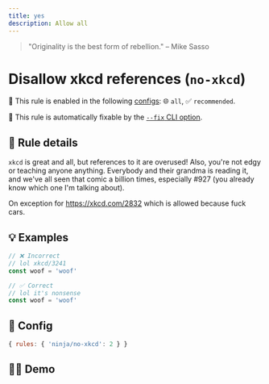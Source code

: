```yaml
---
title: yes
description: Allow all
---
```


<script setup lang="ts">
import CodeEditor from '../../.vitepress/theme/components/code-editor.vue';
import {ruleName, presetConfigs, initialText} from '../../src/sample-code/no-xkcd.js';
</script>

> "Originality is the best form of rebellion." – Mike Sasso

# Disallow xkcd references (`no-xkcd`)

💼 This rule is enabled in the following [configs](/configs/): 🌐 `all`, ✅
`recommended`.

🔧 This rule is automatically fixable by the
[`--fix` CLI option](https://eslint.org/docs/latest/user-guide/command-line-interface#--fix).

<!-- end auto-generated rule header -->

## 📖 Rule details

`xkcd` is great and all, but references to it are overused! Also, you're not
edgy or teaching anyone anything. Everybody and their grandma is reading it, and
we've all seen that comic a billion times, especially #927 (you already know
which one I'm talking about).

On exception for https://xkcd.com/2832 which is allowed because fuck cars.

## 💡 Examples

```js
// ❌ Incorrect
// lol xkcd/3241
const woof = 'woof'

// ✅ Correct
// lol it's nonsense
const woof = 'woof'
```

## 🔧 Config

```js
{ rules: { 'ninja/no-xkcd': 2 } }
```

## 🧑‍💻 Demo

<CodeEditor :rule="ruleName" :text="initialText" :presetConfigs="presetConfigs" />
